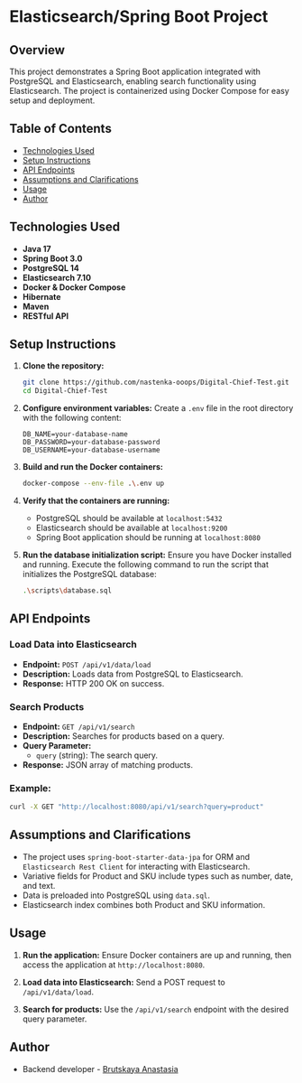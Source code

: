 # Elasticsearch/Spring Boot Project

## Overview

This project demonstrates a Spring Boot application integrated with PostgreSQL and Elasticsearch, enabling search functionality using Elasticsearch. The project is containerized using Docker Compose for easy setup and deployment.

## Table of Contents

- [Technologies Used](#technologies-used)
- [Setup Instructions](#setup-instructions)
- [API Endpoints](#api-endpoints)
- [Assumptions and Clarifications](#assumptions-and-clarifications)
- [Usage](#usage)
- [Author](#author)

## Technologies Used

- **Java 17**
- **Spring Boot 3.0**
- **PostgreSQL 14**
- **Elasticsearch 7.10**
- **Docker & Docker Compose**
- **Hibernate**
- **Maven**
- **RESTful API**

## Setup Instructions

1. **Clone the repository:**
   ```sh
   git clone https://github.com/nastenka-ooops/Digital-Chief-Test.git
   cd Digital-Chief-Test
   ```

2. **Configure environment variables:**
   Create a `.env` file in the root directory with the following content:
   ```env
   DB_NAME=your-database-name
   DB_PASSWORD=your-database-password
   DB_USERNAME=your-database-username
   ```
   
3. **Build and run the Docker containers:**
   ```sh
   docker-compose --env-file .\.env up
   ```

4. **Verify that the containers are running:**
   - PostgreSQL should be available at `localhost:5432`
   - Elasticsearch should be available at `localhost:9200`
   - Spring Boot application should be running at `localhost:8080`
  
5. **Run the database initialization script:**
   Ensure you have Docker installed and running. Execute the following command to run the script that initializes the PostgreSQL database:
   ```sh
   .\scripts\database.sql
   ```

## API Endpoints

### Load Data into Elasticsearch
- **Endpoint:** `POST /api/v1/data/load`
- **Description:** Loads data from PostgreSQL to Elasticsearch.
- **Response:** HTTP 200 OK on success.

### Search Products
- **Endpoint:** `GET /api/v1/search`
- **Description:** Searches for products based on a query.
- **Query Parameter:**
  - `query` (string): The search query.
- **Response:** JSON array of matching products.

### Example:
```sh
curl -X GET "http://localhost:8080/api/v1/search?query=product"
```

## Assumptions and Clarifications

- The project uses `spring-boot-starter-data-jpa` for ORM and `Elasticsearch Rest Client` for interacting with Elasticsearch.
- Variative fields for Product and SKU include types such as number, date, and text.
- Data is preloaded into PostgreSQL using `data.sql`.
- Elasticsearch index combines both Product and SKU information.

## Usage

1. **Run the application:**
   Ensure Docker containers are up and running, then access the application at `http://localhost:8080`.

2. **Load data into Elasticsearch:**
   Send a POST request to `/api/v1/data/load`.

3. **Search for products:**
   Use the `/api/v1/search` endpoint with the desired query parameter.

## Author
- Backend developer - [Brutskaya Anastasia](https://github.com/nastenka-ooops)
